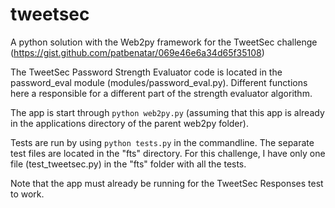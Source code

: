 # tweetsec

A python solution with the Web2py framework for the TweetSec challenge (https://gist.github.com/patbenatar/069e46e6a34d65f35108)


The TweetSec Password Strength Evaluator code is located in the password_eval module (modules/password_eval.py). Different functions here a responsible for a different part of the strength evaluator algorithm.

The app is start through `python web2py.py` (assuming that this app is already in the applications directory of the parent web2py folder).

Tests are run by using `python tests.py` in the commandline. The separate test files are located in the "fts" directory. For this challenge, I have only one file (test_tweetsec.py) in the "fts" folder with all the tests.

Note that the app must already be running for the TweetSec Responses test to work.

